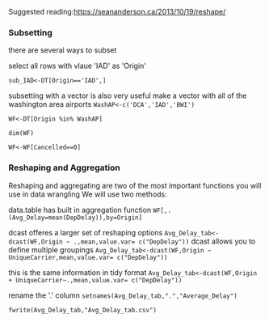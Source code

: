  Suggested reading:https://seananderson.ca/2013/10/19/reshape/
 
 ### Subsetting
there are several ways to subset

select all rows with vlaue 'IAD' as 'Origin'

`sub_IAD<-DT[Origin=='IAD',]`

subsetting with a vector is also very useful
make a vector with all of the washington area airports
`WashAP<-c('DCA','IAD','BWI')`

`WF<-DT[Origin %in% WashAP]`

`dim(WF)`

`WF<-WF[Cancelled==0]`
 ### Reshaping and Aggregation

Reshaping and aggregating are two of the most important functions you will use in data wrangling
We will use two methods:

data.table has built in aggregation function
`WF[,.(Avg_Delay=mean(DepDelay)),by=Origin]`

dcast offeres a larger set of reshaping options 
`Avg_Delay_tab<-dcast(WF,Origin ~ .,mean,value.var= c("DepDelay"))`
dcast allows you to define multiple groupings
`Avg_Delay_tab<-dcast(WF,Origin ~ UniqueCarrier,mean,value.var= c("DepDelay"))`

this is the same information in tidy format
`Avg_Delay_tab<-dcast(WF,Origin + UniqueCarrier~.,mean,value.var= c("DepDelay"))`

rename the '.' column
`setnames(Avg_Delay_tab,".","Average_Delay")`

`fwrite(Avg_Delay_tab,"Avg_Delay_tab.csv")`
